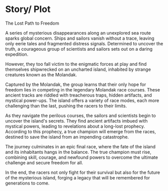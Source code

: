 # Story/ Plot

The Lost Path to Freedom

A series of mysterious disappearances along an unexplored sea route sparks global concern. Ships and sailors vanish without a trace, leaving only eerie tales and fragmented distress signals. Determined to uncover the truth, a courageous group of scientists and sailors sets out on a daring expedition.

&#x20;However, they too fall victim to the enigmatic forces at play and find themselves shipwrecked on an uncharted island, inhabited by strange creatures known as the Molandak.

&#x20;

Captured by the Molandak, the group learns that their only hope for freedom lies in competing in the legendary Molandak race courses. These ancient tracks are riddled with treacherous traps, hidden artifacts, and mystical power-ups. The island offers a variety of race modes, each more challenging than the last, pushing the racers to their limits.

&#x20;

As they navigate the perilous courses, the sailors and scientists begin to uncover the island's secrets. They find ancient artifacts imbued with mystical powers, leading to revelations about a long-lost prophecy. According to this prophecy, a true champion will emerge from the races, destined to save the island from an impending catastrophe.

&#x20;

The journey culminates in an epic final race, where the fate of the island and its inhabitants hangs in the balance. The true champion must rise, combining skill, courage, and newfound powers to overcome the ultimate challenge and secure freedom for all.

&#x20;

In the end, the racers not only fight for their survival but also for the future of the mysterious island, forging a legacy that will be remembered for generations to come.

